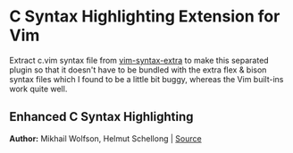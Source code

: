C Syntax Highlighting Extension for Vim
===============================================================================

Extract c.vim syntax file from [vim-syntax-extra](https://github.com/justinmk/vim-syntax-extra) to make this separated plugin so that it doesn't have to be bundled with the extra flex & bison syntax files which I found to be a little bit buggy, whereas the Vim built-ins work quite well.


Enhanced C Syntax Highlighting
-------------------------------------------------------------------------------
**Author:** Mikhail Wolfson, Helmut Schellong | [Source](http://www.vim.org/scripts/script.php?script_id=3064)

